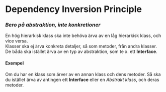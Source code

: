 ﻿# Dependency Inversion Principle

### *Bero på abstraktion, inte konkretioner*

En hög hierarkisk klass ska inte behöva ärva av en låg hierarkisk klass, och vice versa.  
Klasser ska ej ärva konkreta detaljer, så som metoder, från andra klasser.  
De båda ska istället ärva av en typ av abstraktion, som te x. ett **Interface**.

#### Exempel
Om du har en klass som ärver av en annan klass och dens metoder. Så ska du istället ärva av antingen ett **Interface** eller en *Abstrakt klass*, och deras metoder.